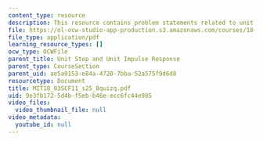 ```yaml
---
content_type: resource
description: This resource contains problem statements related to unit pulse response.
file: https://ol-ocw-studio-app-production.s3.amazonaws.com/courses/18-03sc-differential-equations-fall-2011/9e3fb1725d4bf5ebb46eecc6fc44e985_MIT18_03SCF11_s25_8quizq.pdf
file_type: application/pdf
learning_resource_types: []
ocw_type: OCWFile
parent_title: Unit Step and Unit Impulse Response
parent_type: CourseSection
parent_uid: ae5a9153-e84a-4720-7bba-52a575f9d6d8
resourcetype: Document
title: MIT18_03SCF11_s25_8quizq.pdf
uid: 9e3fb172-5d4b-f5eb-b46e-ecc6fc44e985
video_files:
  video_thumbnail_file: null
video_metadata:
  youtube_id: null
---
```


